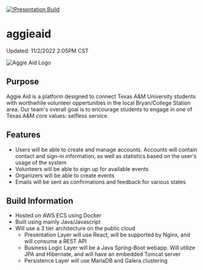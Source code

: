 [![!Presentation Build](https://github.com/jeremythuff/aggieaid/actions/workflows/build-test-client.yml/badge.svg)](https://github.com/jeremythuff/aggieaid/actions)

# aggieaid
Updated: 11/2/2022 2:05PM CST

![Aggie Aid Logo](https://github.com/jeremythuff/aggieaid/blob/ryan/AggieAidLogo.PNG)

## Purpose
Aggie Aid is a platform designed to connect Texas A&M University students with worthwhile volunteer oppertunities in the local Bryan/College Station area. Our team's overall goal is to encourage students to engage in one of Texas A&M core values: selfless service.

## Features
- Users will be able to create and manage accounts. Accounts will contain contact and sign-in information, as well as statistics based on the user's usage of the system
- Volunteers will be able to sign up for available events
- Organizers will be able to create events
- Emails will be sent as confirmations and feedback for various states

## Build Information
- Hosted on AWS ECS using Docker
- Built using mainly Java/Javascript
- Will use a 3 tier architecture on the public cloud
  - Presentation Layer will use React, will be supported by Nginx, and will consume a REST API
  - Business Logic Layer will be a Java Spring-Boot webapp. Will utilize JPA and Hibernate, and will have an embedded Tomcat server
  - Persistence Layer will use MariaDB and Galera clustering
